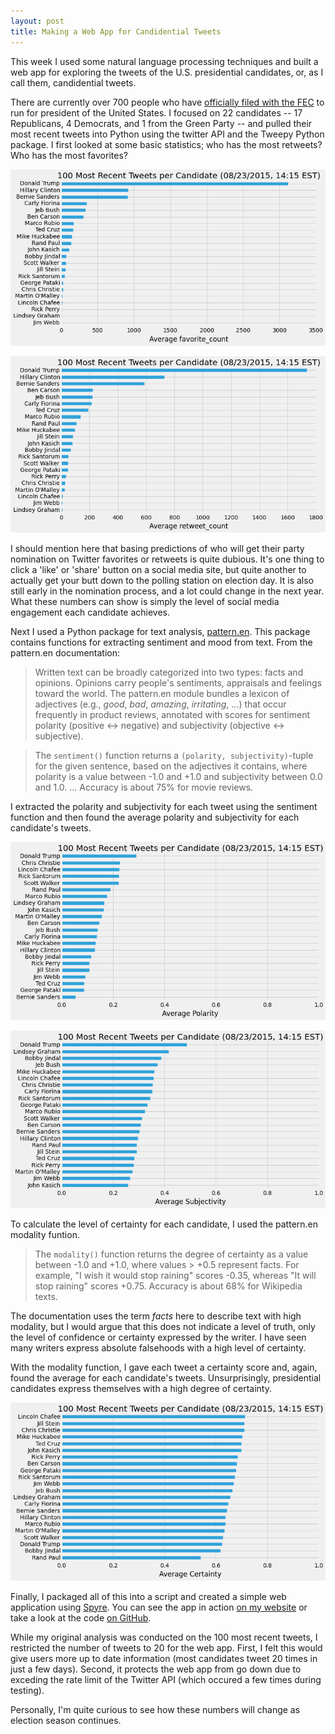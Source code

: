 ```yaml
---
layout: post
title: Making a Web App for Candidential Tweets
---
```


This week I used some natural language processing techniques and built a web app for exploring the tweets of the U.S. presidential candidates, or, as I call them, candidential tweets.

There are currently over 700 people who have [officially filed with the FEC](http://www.fec.gov/press/resources/2016presidential_form2dt.shtml) to run for president of the United States. I focused on 22 candidates -- 17 Republicans, 4 Democrats, and 1 from the Green Party -- and pulled their most recent tweets into Python using the twitter API and the Tweepy Python package. I first looked at some basic statistics; who has the most retweets? Who has the most favorites? 

![png](../img/tweets1a.png)

![png](../img/tweets1b.png)


I should mention here that basing predictions of who will get their party nomination on Twitter favorites or retweets is quite dubious. It's one thing to click a 'like' or 'share' button on a social media site, but quite another to actually get your butt down to the polling station on election day. It is also still early in the nomination process, and a lot could change in the next year. What these numbers can show is simply the level of social media engagement each candidate achieves.

Next I used a Python package for text analysis, [pattern.en](http://www.clips.ua.ac.be/pages/pattern-en). This package contains functions for extracting sentiment and mood from text. From the pattern.en documentation:

> Written text can be broadly categorized into two types: facts and opinions. Opinions carry people's sentiments, appraisals and feelings toward the world. The pattern.en module bundles a lexicon of adjectives (e.g., *good*, *bad*, *amazing*, *irritating*, ...) that occur frequently in product reviews, annotated with scores for sentiment polarity (positive ↔ negative) and subjectivity (objective ↔ subjective).

> The `sentiment()` function returns a `(polarity, subjectivity)`-tuple for the given sentence, based on the adjectives it contains, where polarity is a value between -1.0 and +1.0 and subjectivity between 0.0 and 1.0. ... Accuracy is about 75% for movie reviews.

I extracted the polarity and subjectivity for each tweet using the sentiment function and then found the average polarity and subjectivity for each candidate's tweets.

![png](../img/tweets2a.png)

![png](../img/tweets2b.png)


To calculate the level of certainty for each candidate, I used the pattern.en modality funtion.

> The `modality()` function returns the degree of certainty as a value between -1.0 and +1.0, where values > +0.5 represent facts. For example, "I wish it would stop raining" scores -0.35, whereas "It will stop raining" scores +0.75. Accuracy is about 68% for Wikipedia texts.

The documentation uses the term *facts* here to describe text with high modality, but I would argue that this does not indicate a level of truth, only the level of confidence or certainty expressed by the writer. I have seen many writers express absolute falsehoods with a high level of certainty.

With the modality function, I gave each tweet a certainty score and, again, found the average for each candidate's tweets. Unsurprisingly, presidential candidates express themselves with a high degree of certainty.

![png](../img/tweets3.png)

Finally, I packaged all of this into a script and created a simple web application using [Spyre](https://github.com/adamhajari/spyre). You can see the app in action [on my website](http://www.emilyschuch.com/works/candidential-tweets/) or take a look at the code [on GitHub](https://github.com/emschuch/metis04_candidential_tweets).

While my original analysis was conducted on the 100 most recent tweets, I restricted the number of tweets to 20 for the web app. First, I felt this would give users more up to date information (most candidates tweet 20 times in just a few days). Second, it protects the web app from go down due to exceding the rate limit of the Twitter API (which occured a few times during testing).

Personally, I'm quite curious to see how these numbers will change as election season continues.
